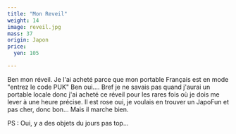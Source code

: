 ```yaml
---
title: "Mon Reveil"
weight: 14
image: reveil.jpg
mass: 37
origin: Japon
price:
  yen: 105

---
```


Ben mon réveil. Je l'ai acheté parce que mon portable Français est en mode "entrez le code PUK" Ben oui.... Bref je ne savais pas quand j'aurai un portable locale donc j'ai acheté ce réveil pour les rares fois où je dois me lever à une heure précise. 
Il est rose oui, je voulais en trouver un JapoFun et pas cher, donc bon... Mais il marche bien.

PS : Oui, y a des objets du jours pas top...